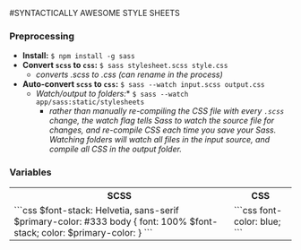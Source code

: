 #SYNTACTICALLY AWESOME STYLE SHEETS

### Preprocessing
- **Install:** ```$ npm install -g sass```
- **Convert ```scss``` to ```css```:** ```$ sass stylesheet.scss style.css```
  - *converts .scss to .css (can rename in the process)*
- **Auto-convert ```scss``` to ```css```:** ```$ sass --watch input.scss output.css```
  - *Watch/output to folders:** ```$ sass --watch app/sass:static/stylesheets```
    - *rather than manually re-compiling the CSS file with every ```.scss``` change, the watch flag tells Sass to watch the source file for changes, and re-compile CSS each time you save your Sass. Watching folders will watch all files in the input source, and compile all CSS in the output folder.*

### Variables


<table>
  <tr>
    <th>SCSS</th>
    <th>CSS</th>
  </tr>
  <tr>
    <td>
    ```css
    $font-stack: Helvetia, sans-serif
    $primary-color: #333
    body {
      font: 100% $font-stack;
      color: $primary-color:
     }
    ```
    </td>
    <td>
    ```css
    font-color: blue;  
    ```
    </td>
  <tr>
</table>
